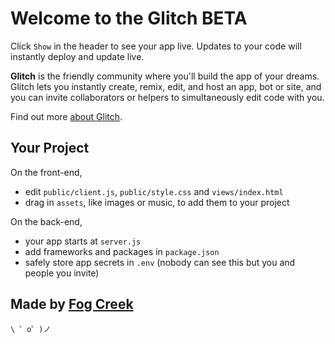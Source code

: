 # Welcome to the Glitch BETA

Click `Show` in the header to see your app live. Updates to your code will instantly deploy and update live.

**Glitch** is the friendly community where you'll build the app of your dreams. Glitch lets you instantly create, remix, edit, and host an app, bot or site, and you can invite collaborators or helpers to simultaneously edit code with you.

Find out more [about Glitch](https://glitch.com/about).

## Your Project

On the front-end,

* edit `public/client.js`, `public/style.css` and `views/index.html`
* drag in `assets`, like images or music, to add them to your project

On the back-end,

* your app starts at `server.js`
* add frameworks and packages in `package.json`
* safely store app secrets in `.env` (nobody can see this but you and people you invite)

## Made by [Fog Creek](https://fogcreek.com/)

`\ ゜o゜)ノ`
